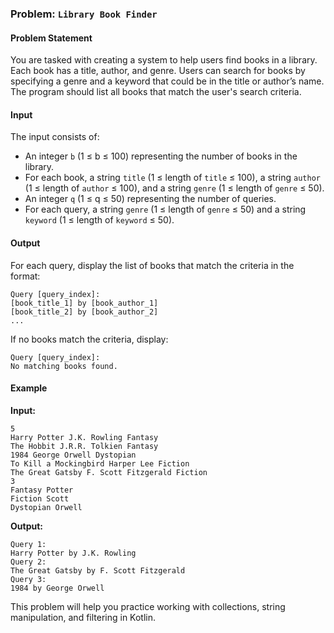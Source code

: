 ### Problem: `Library Book Finder`

#### Problem Statement

You are tasked with creating a system to help users find books in a library. Each book has a title, author, and genre. Users can search for books by specifying a genre and a keyword that could be in the title or author’s name. The program should list all books that match the user's search criteria.

#### Input

The input consists of:
- An integer `b` (1 ≤ b ≤ 100) representing the number of books in the library.
- For each book, a string `title` (1 ≤ length of `title` ≤ 100), a string `author` (1 ≤ length of `author` ≤ 100), and a string `genre` (1 ≤ length of `genre` ≤ 50).
- An integer `q` (1 ≤ q ≤ 50) representing the number of queries.
- For each query, a string `genre` (1 ≤ length of `genre` ≤ 50) and a string `keyword` (1 ≤ length of `keyword` ≤ 50).

#### Output

For each query, display the list of books that match the criteria in the format:
```
Query [query_index]:
[book_title_1] by [book_author_1]
[book_title_2] by [book_author_2]
...
```
If no books match the criteria, display:
```
Query [query_index]:
No matching books found.
```

#### Example

**Input:**
```
5
Harry Potter J.K. Rowling Fantasy
The Hobbit J.R.R. Tolkien Fantasy
1984 George Orwell Dystopian
To Kill a Mockingbird Harper Lee Fiction
The Great Gatsby F. Scott Fitzgerald Fiction
3
Fantasy Potter
Fiction Scott
Dystopian Orwell
```

**Output:**
```
Query 1:
Harry Potter by J.K. Rowling
Query 2:
The Great Gatsby by F. Scott Fitzgerald
Query 3:
1984 by George Orwell
```
This problem will help you practice working with collections, string manipulation, and filtering in Kotlin.